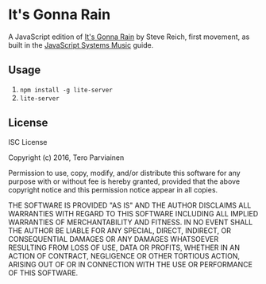 # It's Gonna Rain

A JavaScript edition of [It's Gonna Rain](https://en.wikipedia.org/wiki/It%27s_Gonna_Rain)
by Steve Reich, first movement, as built in the [JavaScript Systems Music](http://teropa.info/blog/2016/07/28/javascript-systems-music.html) guide.

## Usage

1. `npm install -g lite-server`
2. `lite-server`

## License

ISC License

Copyright (c) 2016, Tero Parviainen

Permission to use, copy, modify, and/or distribute this software for any purpose with or without fee is hereby granted, provided that the above copyright notice and this permission notice appear in all copies.

THE SOFTWARE IS PROVIDED "AS IS" AND THE AUTHOR DISCLAIMS ALL WARRANTIES WITH REGARD TO THIS SOFTWARE INCLUDING ALL IMPLIED WARRANTIES OF MERCHANTABILITY AND FITNESS. IN NO EVENT SHALL THE AUTHOR BE LIABLE FOR ANY SPECIAL, DIRECT, INDIRECT, OR CONSEQUENTIAL DAMAGES OR ANY DAMAGES WHATSOEVER RESULTING FROM LOSS OF USE, DATA OR PROFITS, WHETHER IN AN ACTION OF CONTRACT, NEGLIGENCE OR OTHER TORTIOUS ACTION, ARISING OUT OF OR IN CONNECTION WITH THE USE OR PERFORMANCE OF THIS SOFTWARE.
